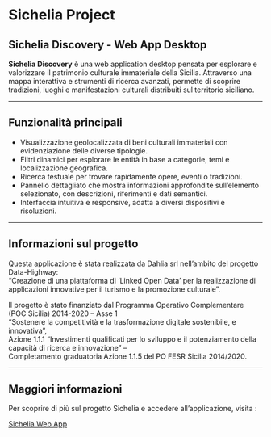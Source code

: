 # Sichelia Project

## Sichelia Discovery - Web App Desktop

**Sichelia Discovery** è una web application desktop pensata per esplorare e valorizzare il patrimonio culturale immateriale della Sicilia. Attraverso una mappa interattiva e strumenti di ricerca avanzati, permette di scoprire tradizioni, luoghi e manifestazioni culturali distribuiti sul territorio siciliano.

---

## Funzionalità principali

- Visualizzazione geolocalizzata di beni culturali immateriali con evidenziazione delle diverse tipologie.
- Filtri dinamici per esplorare le entità in base a categorie, temi e localizzazione geografica.
- Ricerca testuale per trovare rapidamente opere, eventi o tradizioni.
- Pannello dettagliato che mostra informazioni approfondite sull’elemento selezionato, con descrizioni, riferimenti e dati semantici.
- Interfaccia intuitiva e responsive, adatta a diversi dispositivi e risoluzioni.

---

## Informazioni sul progetto

Questa applicazione è stata realizzata da Dahlia srl nell’ambito del progetto Data-Highway:  
“Creazione di una piattaforma di ‘Linked Open Data’ per la realizzazione di applicazioni innovative per il turismo e la promozione culturale”.

Il progetto è stato finanziato dal Programma Operativo Complementare (POC Sicilia) 2014-2020 – Asse 1  
“Sostenere la competitività e la trasformazione digitale sostenibile, e innovativa”,  
Azione 1.1.1 “Investimenti qualificati per lo sviluppo e il potenziamento della capacità di ricerca e innovazione” –  
Completamento graduatoria Azione 1.1.5 del PO FESR Sicilia 2014/2020.

---

## Maggiori informazioni

Per scoprire di più sul progetto Sichelia e accedere all’applicazione, visita :

[Sichelia Web App](https://nlpgroup.unior.it/dahlia_nlp/sichelia_discovery/)
